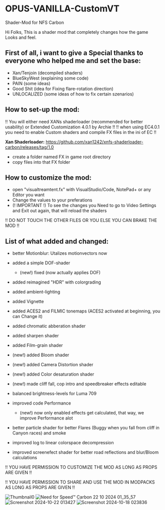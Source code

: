 # OPUS-VANILLA-CustomVT
Shader-Mod for NFS Carbon

Hi Folks,
This is a shader mod that completely changes how the game Looks and feel.

**First of all, i want to give a Special thanks to everyone who helped me and set the base:**
-----------------------------------------------------------------------------------------------
- Xan/Tenjoin (decompiled shaders)
- BlueSkyWest (explaining some code)
- PAIN (some ideas)
- Good Shit (idea for Fixing flare-rotation direction)
- UNLOCALIZED (some ideas of how to fix certain szenarios)

**How to set-up the mod:**
-----------------------------------------------------------------------------------------------
!! You will either need XANs shaderloader (recommended for better usability) or Extended Customization 4.0.1 by Archie !!
!! when using EC4.0.1 you need to enable Custom shaders and compile FX files in the ini of EC !!

**Xan Shaderloader:** https://github.com/xan1242/xnfs-shaderloader-carbon/releases/tag/1.0

- create a folder named FX in game root directory
- copy files into that FX folder

**How to customize the mod:**
-----------------------------------------------------------------------------------------------
- open "visualtreamtent.fx" with VisualStudio/Code, NotePad+ or any Editor you want
- Change the values to your preferations
- (! IMPORTANT !) To see the changes you Need to go to Video Settings and Exit out again, that will reload the shaders

 !! DO NOT TOUCH THE OTHER FILES OR YOU ELSE YOU CAN BRAKE THE MOD !!

**List of what added and changed:**
-----------------------------------------------------------------------------------------------
- better Motionblur: Utalizes motionvectors now
- added a simple DOF-shader
  - (new!) fixed (now actually applies DOF)
- added reimagined "HDR" with colorgrading
- added ambient-lighting
- added Vignette
- added ACES2 and FILMIC tonemaps (ACES2 activated at beginning, you can Change it)
- added chromatic abberation shader
- added sharpen shader
- added Film-grain shader
- (new!) added Bloom shader
- (new!) added Camera Distortion shader
- (new!) added Color desaturation shader
- (new!) made cliff fall, cop intro and speedbreaker effects editable

- balanced brightness-levels for Luma 709
- improved code Performance
  - (new!) now only enabled effects get calculated, that way, we improve Performance alot
- better particle shader for better Flares (Buggy when you fall from cliff in Canyon races) and smoke
- improved log to linear colorspace decompression
- improved screenefect shader for better road reflections and blur/Bloom calculations

!! YOU HAVE PERMISSION TO CUSTOMIZE THE MOD AS LONG AS PROPS ARE GIVEN !!

!! YOU HAVE PERMISSION TO SHARE AND USE THE MOD IN MODPACKS AS LONG AS PROPS ARE GIVEN !!



![Thumbnail0](https://github.com/user-attachments/assets/fd2df166-2f18-443b-9a31-24dad3d113c2)
![Need for Speed™ Carbon 22 10 2024 01_35_57](https://github.com/user-attachments/assets/674f60a2-7aa9-479b-8503-dd7797587671)
![Screenshot 2024-10-22 013427](https://github.com/user-attachments/assets/910a8d9d-4e6b-4635-b322-08b1d677e1de)
![Screenshot 2024-10-18 023836](https://github.com/user-attachments/assets/935f75f6-26cb-4455-82d8-c116ee0a2666)

